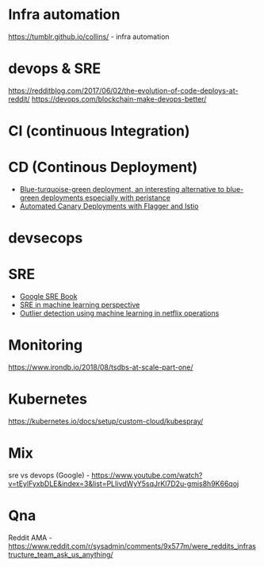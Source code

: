 # Infra automation
https://tumblr.github.io/collins/ - infra automation

# devops & SRE
https://redditblog.com/2017/06/02/the-evolution-of-code-deploys-at-reddit/
https://devops.com/blockchain-make-devops-better/

# CI (continuous Integration)

# CD (Continous Deployment)
* [Blue-turquoise-green deployment, an interesting alternative to blue-green deployments especially with peristance](http://blog.dixo.net/2015/02/blue-turquoise-green-deployment/)
* [Automated Canary Deployments with Flagger and Istio](https://medium.com/google-cloud/automated-canary-deployments-with-flagger-and-istio-ac747827f9d1)

# devsecops

# SRE
* [Google SRE Book](https://landing.google.com/sre/sre-book/toc/index.html)
* [SRE in machine learning perspective](http://blog.adnanmasood.com/2016/05/19/intelligent-site-reliability-engineering-a-machine-learning-perspective/)
* [Outlier detection using machine learning in netflix operations](https://medium.com/netflix-techblog/tracking-down-the-villains-outlier-detection-at-netflix-40360b31732)



# Monitoring
https://www.irondb.io/2018/08/tsdbs-at-scale-part-one/

# Kubernetes
https://kubernetes.io/docs/setup/custom-cloud/kubespray/

# Mix
sre vs devops (Google) - https://www.youtube.com/watch?v=tEylFyxbDLE&index=3&list=PLIivdWyY5sqJrKl7D2u-gmis8h9K66qoj

# Qna
Reddit AMA - https://www.reddit.com/r/sysadmin/comments/9x577m/were_reddits_infrastructure_team_ask_us_anything/
